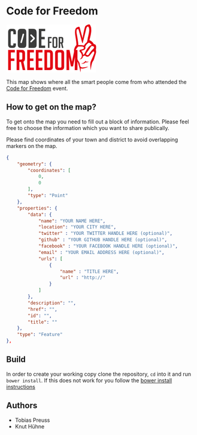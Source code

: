 # Code for Freedom

![Code for Freedom Logo](gfx/codeforfreedom-logo.png "Code for Freedom Logo")

This map shows where all the smart people come from who attended the [Code for Freedom](http://www.codeforfreedom.org) event.

## How to get on the map?

To get onto the map you need to fill out a block of information.
Please feel free to choose the information which you want to share publically.

Please find coordinates of your town and district to avoid overlapping markers on the map.

```json
{
    "geometry": {
        "coordinates": [
            0,
            0
        ],
        "type": "Point"
    },
    "properties": {
        "data": {
            "name": "YOUR NAME HERE",
            "location": "YOUR CITY HERE",
            "twitter" : "YOUR TWITTER HANDLE HERE (optional)",
            "github" : "YOUR GITHUB HANDLE HERE (optional)",
            "facebook" : "YOUR FACEBOOK HANDLE HERE (optional)",
            "email" : "YOUR EMAIL ADDRESS HERE (optional)",
            "urls": [
                {
                    "name" : "TITLE HERE",
                    "url" : "http://"
                }
            ]
        },
        "description": "",
        "href": "",
        "id": "",
        "title": ""
    },
    "type": "Feature"
},
```

## Build
In order to create your working copy clone the repository, `cd` into it and run
`bower install`. If this does not work for you follow the [bower install instructions](http://bower.io/#install-bower)

## Authors

* Tobias Preuss
* Knut Hühne

